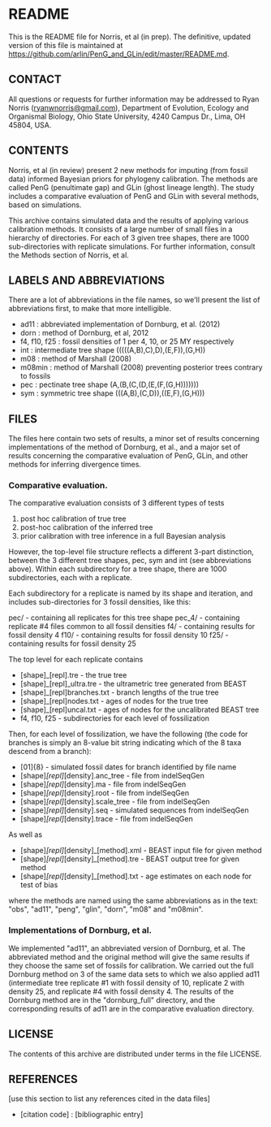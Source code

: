 README 
======

This is the README file for Norris, et al (in prep).  The definitive, updated version of this file is maintained at https://github.com/arlin/PenG_and_GLin/edit/master/README.md.  

## CONTACT

All questions or requests for further information may be addressed to Ryan Norris (ryanwnorris@gmail.com), Department of Evolution, Ecology and Organismal Biology, Ohio State University, 4240 Campus Dr., Lima, OH 45804, USA.  

## CONTENTS

Norris, et al (in review) present 2 new methods for imputing (from fossil data) informed Bayesian priors for phylogeny calibration.  The methods are called PenG (penultimate gap) and GLin (ghost lineage length).  The study includes a comparative evaluation of PenG and GLin with several methods, based on simulations.  

This archive contains simulated data and the results of applying various calibration methods.  It consists of a large number of small files in a hierarchy of directories.  For each of 3 given tree shapes, there are 1000 sub-directories with replicate simulations.  For further information, consult the Methods section of Norris, et al.  

## LABELS AND ABBREVIATIONS

There are a lot of abbreviations in the file names, so we'll present the list of abbreviations first, to make that more intelligible. 

* ad11 : abbreviated implementation of Dornburg, et al. (2012) 
* dorn : method of Dornburg, et al, 2012
* f4, f10, f25 : fossil densities of 1 per 4, 10, or 25 MY respectively 
* int : intermediate tree shape (((((A,B),C),D),(E,F)),(G,H))
* m08 : method of Marshall (2008)
* m08min : method of Marshall (2008) preventing posterior trees contrary to fossils
* pec : pectinate tree shape (A,(B,(C,(D,(E,(F,(G,H)))))))
* sym : symmetric tree shape (((A,B),(C,D)),((E,F),(G,H)))
 
## FILES
The files here contain two sets of results, a minor set of results concerning implementations of the method of Dornburg, et al., and a major set of results concerning the comparative evaluation of PenG, GLin, and other methods for inferring divergence times.

### Comparative evaluation.  

The comparative evaluation consists of 3 different types of tests
1. post hoc calibration of true tree
2. post-hoc calibration of the inferred tree
3. prior calibration with tree inference in a full Bayesian analysis

However, the top-level file structure reflects a different 3-part distinction, between the 3 different tree shapes, pec, sym and int (see abbreviations above). Within each subdirectory for a tree shape, there are 1000 subdirectories, each with a replicate.  

Each subdirectory for a replicate is named by its shape and iteration, and includes sub-directories for 3 fossil densities, like this: 

pec/ - containing all replicates for this tree shape 
	pec_4/ - containing replicate #4 files common to all fossil densities
		f4/ - containing results for fossil density 4
		f10/ - containing results for fossil density 10
		f25/ - containing results for fossil density 25

The top level for each replicate contains 		
* [shape]_[repl].tre - the true tree
* [shape]_[repl]_ultra.tre - the ultrametric tree generated from BEAST
* [shape]_[repl]branches.txt - branch lengths of the true tree
* [shape]_[repl]nodes.txt - ages of nodes for the true tree
* [shape]_[repl]uncal.txt - ages of nodes for the uncalibrated BEAST tree
* f4, f10, f25 - subdirectories for each level of fossilization 

Then, for each level of fossilization, we have the following (the code for branches is simply an 8-value bit string indicating which of the 8 taxa descend from a branch):
* [01]{8} - simulated fossil dates for branch identified by file name
* [shape]_[repl]_[density].anc_tree - file from indelSeqGen
* [shape]_[repl]_[density].ma - file from indelSeqGen
* [shape]_[repl]_[density].root - file from indelSeqGen
* [shape]_[repl]_[density].scale_tree - file from indelSeqGen
* [shape]_[repl]_[density].seq - simulated sequences from indelSeqGen
* [shape]_[repl]_[density].trace - file from indelSeqGen

As well as
* [shape]_[repl]_[density]_[method].xml - BEAST input file for given method
* [shape]_[repl]_[density]_[method].tre - BEAST output tree for given method
* [shape]_[repl]_[density]_[method].txt - age estimates on each node for test of bias

where the methods are named using the same abbreviations as in the text: "obs", "ad11", "peng", "glin", "dorn", "m08" and "m08min". 

### Implementations of Dornburg, et al.  

We implemented "ad11", an abbreviated version of Dornburg, et al.  The abbreviated method and the original method will give the same results if they choose the same set of fossils for calibration.  We carried out the full Dornburg method on 3 of the same data sets to which we also applied ad11 (intermediate tree replicate #1 with fossil density of 10, replicate 2 with density 25, and replicate #4 with fossil density 4.  The results of the Dornburg method are in the "dornburg_full" directory, and the corresponding results of ad11 are in the comparative evaluation directory.     

## LICENSE

The contents of this archive are distributed under terms in the file LICENSE.  

## REFERENCES

[use this section to list any references cited in the data files] 

* [citation code] : [bibliographic entry] 
